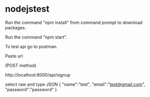 # nodejstest

Run the command "npm install" from command prompt to download packages.

Run the command "npm start".

To test api go to postman.

Paste url

(POST method)

http://localhost:8000/api/signup

select raw and type JSON
{
    "name":"test",
    "email":"test@gmail.com",
    "password":"password"
}
